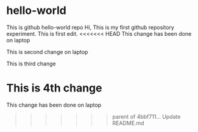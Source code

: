 # hello-world
This is github hello-world repo
Hi, 
This is my first github repository experiment. This is first edit.
<<<<<<< HEAD
This change has been done on laptop

This is second change on laptop

This is third change

This is 4th change
=======
This change has been done on laptop
>>>>>>> parent of 4bbf711... Update README.md

